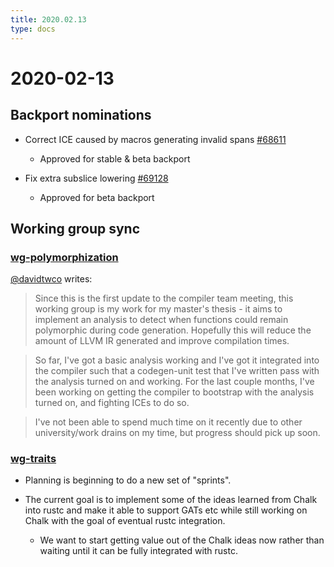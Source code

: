 ```yaml
---
title: 2020.02.13
type: docs
---
```


# 2020-02-13

## Backport nominations

- Correct ICE caused by macros generating invalid spans [#68611]
  - Approved for stable & beta backport

- Fix extra subslice lowering [#69128]
  - Approved for beta backport

## Working group sync

### [wg-polymorphization]

[@davidtwco] writes:

> Since this is the first update to the compiler team meeting, this working group is my work for my master's thesis - it aims to implement an analysis to detect when functions could remain polymorphic during code generation. Hopefully this will reduce the amount of LLVM IR generated and improve compilation times.

> So far, I've got a basic analysis working and I've got it integrated into the compiler such that a codegen-unit test that I've written pass with the analysis turned on and working. For the last couple months, I've been working on getting the compiler to bootstrap with the analysis turned on, and fighting ICEs to do so.

> I've not been able to spend much time on it recently due to other university/work drains on my time, but progress should pick up soon.

### [wg-traits]

- Planning is beginning to do a new set of "sprints".

- The current goal is to implement some of the ideas learned from Chalk into rustc and make it able to support GATs etc while still working on Chalk with the goal of eventual rustc integration.
  - We want to start getting value out of the Chalk ideas now rather than waiting until it can be fully integrated with rustc.

[#68611]: https://github.com/rust-lang/rust/pull/68611
[#69128]: https://github.com/rust-lang/rust/pull/69128
[@davidtwco]: https://github.com/davidtwco
[wg-polymorphization]: https://rust-lang.github.io/compiler-team/working-groups/polymorphization/
[wg-traits]: https://rust-lang.github.io/compiler-team/working-groups/traits/
